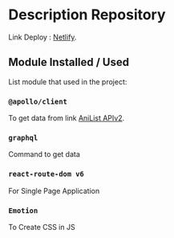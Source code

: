 # Description Repository

Link Deploy : [Netlify](https://playful-manatee-b540ae.netlify.app/).

## Module Installed / Used

List module that used in the project:

### `@apollo/client`

To get data from link [AniList APIv2](https://graphql.anilist.co).

### `graphql`

Command to get data

### `react-route-dom v6`

For Single Page Application

### `Emotion`

To Create CSS in JS
